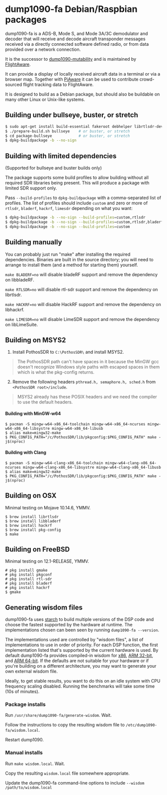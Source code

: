 # dump1090-fa Debian/Raspbian packages

dump1090-fa is a ADS-B, Mode S, and Mode 3A/3C demodulator and decoder that
will receive and decode aircraft transponder messages received via
a directly connected software defined radio, or from data provided over a
network connection.

It is the successor to
[dump1090-mutability](https://github.com/mutability/dump1090) and is
maintained by [FlightAware](http://flightaware.com/).

It can provide a display of locally received aircraft data in a terminal or
via a browser map. Together with [PiAware](http://flightaware.com/adsb/piaware)
it can be used to contribute crowd-sourced flight tracking data to FlightAware.

It is designed to build as a Debian package, but should also be buildable on
many other Linux or Unix-like systems.

## Building under bullseye, buster, or stretch

```bash
$ sudo apt-get install build-essential fakeroot debhelper librtlsdr-dev pkg-config libncurses5-dev libbladerf-dev libhackrf-dev liblimesuite-dev
$ ./prepare-build.sh bullseye    # or buster, or stretch
$ cd package-bullseye            # or buster, or stretch
$ dpkg-buildpackage -b --no-sign
```

## Building with limited dependencies

(Supported for bullseye and buster builds only)

The package supports some build profiles to allow building without all
required SDR libraries being present. This will produce a package with
limited SDR support only.

Pass `--build-profiles` to `dpkg-buildpackage` with a comma-separated list of
profiles. The list of profiles should include `custom` and zero or more of
`rtlsdr`, `bladerf`, `hackrf`, `limesdr` depending on what you want:

```bash
$ dpkg-buildpackage -b --no-sign --build-profiles=custom,rtlsdr          # builds with rtlsdr support only
$ dpkg-buildpackage -b --no-sign --build-profiles=custom,rtlsdr,bladerf  # builds with rtlsdr and bladeRF support
$ dpkg-buildpackage -b --no-sign --build-profiles=custom                 # builds with _no_ SDR support (network support only)
```

## Building manually

You can probably just run "make" after installing the required dependencies.
Binaries are built in the source directory; you will need to arrange to
install them (and a method for starting them) yourself.

``make BLADERF=no`` will disable bladeRF support and remove the dependency on
libbladeRF.

``make RTLSDR=no`` will disable rtl-sdr support and remove the dependency on
librtlsdr.

``make HACKRF=no`` will disable HackRF support and remove the dependency on 
libhackrf.

``make LIMESDR=no`` will disable LimeSDR support and remove the dependency on
libLimeSuite.

## Building on MSYS2
1. Install PothosSDR to `C:\PothosSDR\` and install MSYS2.
> The PothosSDR path can't have spaces in it because the MinGW gcc
doesn't recognize Windows style paths with escaped spaces in them
which is what the pkg-config returns.
2. Remove the following headers `pthread.h, semaphore.h, sched.h` from `<PothosSDR root>/include`.
> MSYS2 already has these POSIX headers and we need the compiler to use the default headers.

#### Building with MinGW-w64
```
$ pacman -S mingw-w64-x86_64-toolchain mingw-w64-x86_64-ncurses mingw-w64-x86_64-libsystre mingw-w64-x86_64-libusb
$ alias make=mingw32-make
$ PKG_CONFIG_PATH="/c/PothosSDR/lib/pkgconfig:$PKG_CONFIG_PATH" make -j$(nproc)
```
#### Building with Clang
```
$ pacman -S mingw-w64-clang-x86_64-toolchain mingw-w64-clang-x86_64-ncurses mingw-w64-clang-x86_64-libsystre mingw-w64-clang-x86_64-libusb
$ alias make=mingw32-make
$ PKG_CONFIG_PATH="/c/PothosSDR/lib/pkgconfig:$PKG_CONFIG_PATH" make -j$(nproc)
```

## Building on OSX

Minimal testing on Mojave 10.14.6, YMMV.

```
$ brew install librtlsdr
$ brew install libbladerf
$ brew install hackrf
$ brew install pkg-config
$ make
```

## Building on FreeBSD

Minimal testing on 12.1-RELEASE, YMMV.

```
# pkg install gmake
# pkg install pkgconf
# pkg install rtl-sdr
# pkg install bladerf
# pkg install hackrf
$ gmake
```

## Generating wisdom files

dump1090-fa uses [starch](https://github.com/flightaware/starch) to build
multiple versions of the DSP code and choose the fastest supported by the
hardware at runtime. The implementations chosen can been seen by running
`dump1090-fa --version`.

The implementations used are controlled by "wisdom files", a list of
implementations to use in order of priority. For each DSP function, the first
implementation listed that's supported by the current hardware is used.
By default dump1090-fa provides compiled-in wisdom for [x86](wisdom.x86),
[ARM 32-bit](wisdom.arm), and [ARM 64-bit](wisdom.aarch64). If the defaults
are not suitable for your hardware or if you're building on a different
architecture, you may want to generate your own external wisdom file.

Ideally, to get stable results, you want to do this on an idle system
with CPU frequency scaling disabled. Running the benchmarks will take
some time (10s of minutes).

### Package installs

Run `/usr/share/dump1090-fa/generate-wisdom`. Wait.

Follow the instructions to copy the resulting wisdom file to `/etc/dump1090-fa/wisdom.local`.

Restart dump1090.

### Manual installs

Run `make wisdom.local`. Wait.

Copy the resulting `wisdom.local` file somewhere appropriate.

Update the dump1090-fa command-line options to include `--wisdom /path/to/wisdom.local`

